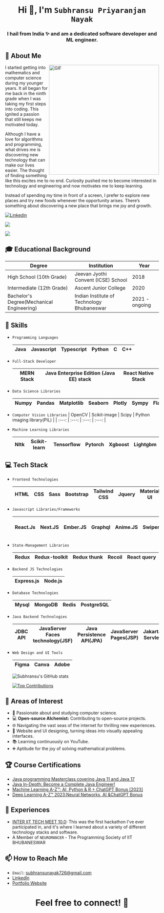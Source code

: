 <h1 align="center">Hi 👋, I'm <code>Subhransu Priyaranjan Nayak</code></h1>
<h3 align="center">I hail from India ✨ and am a dedicated software developer and ML engineer. </h3>


<h2>🧐 About Me</h2>

<div style="margin-left: 20px;">
    <img align="right" alt="GIF" src="https://github.com/Spidy20/spidy20/blob/main/demo.gif" width="360"/>
</div>

<p>I started getting into mathematics and computer science during my younger years. It all began for me back in the ninth grade when I was taking my first steps into coding. This ignited a passion that still keeps me motivated today.</p>

<p>Although I have a love for algorithms and programming, what drives me is discovering new technology that can make our lives easier. The thought of finding something like this excites me to no end. Curiosity pushed me to become interested in technology and engineering and now motivates me to keep learning.</p>

<p>Instead of spending my time in front of a screen, I prefer to explore new places and try new foods whenever the opportunity arises. There’s something about discovering a new place that brings me joy and growth.</p>

[![Linkedin](https://img.shields.io/badge/LinkedIn-0077B5?style=for-the-badge&logo=linkedin&logoColor=white)](https://www.linkedin.com/in/subhransu-p-nayak/)&nbsp; 

![](https://komarev.com/ghpvc/?username=NayakSubhransu&color=green)

![](https://komarev.com/ghpvc/?username=NayakSubhransu&style=flat-square&color=green)






## 🎓 Educational Background

| Degree                    | Institution                                   | Year          |
|---------------------------|----------------------------------------------|---------------|
| High School (10th Grade)  | Jeevan Jyothi Convent (ICSE) School    |  2018           |
| Intermediate (12th Grade) | Ascent Junior College                  |  2020            |
| Bachelor's Degree(Mechanical Engineering)         | Indian Institute of Technology Bhubaneswar   | 2021 - ongoing|

## 🔧 Skills

- `Programming Languages`
   
    | Java | Javascript | Typescript | Python | C | C++ | 
    | :---: | :---: | :---: | :---: | :---: | :---: | 
  
- `Full-Stack Developer`

   | MERN Stack | Java Enterprise Edition (Java EE) stack | React Native Stack | 
   | :---: | :---: | :---: |
  
- `Data Science Libraries`

   | Numpy | Pandas | Matplotlib | Seaborn | Plotly | Sympy | Flask | Statsmodel | Streamlit |
   | :---: | :---: | :---: | :---: | :---: | :---: | :---: | :---: | :---: |
   
- `Computer Vision Libraries`
   | OpenCV | Scikit-image | Scipy | Python imaging library(PIL) | 
   | :---: | :---: | :---: | :---: | 
  
- `Machine Learning Libraries`
  
   | Nltk | Scikit-learn | Tensorflow | Pytorch | Xgboost | Lightgbm | 
   | :---: | :---: | :---: | :---: | :---: | :---: |

    



## 💻 Tech Stack

- `Frontend Technologies`

   | HTML | CSS | Sass | Bootstrap | Tailwind CSS | Jquery | Material UI | Chakra UI
   | :---: | :---: | :---: | :---: | :---: | :---: | :---: | :---: | 
  
- `Javascript Libraries/Frameworks`

   | React.Js | Next.JS | Ember.JS | Graphql | Anime.JS | Swiper.JS | Leaflet | Eslint | Underscore.js | Lodash | Webpack | Chrome Dev Tools | WebAssembly |
   | :---: | :---: | :---: | :---: | :---: | :---: | :---: | :---: | :---: | :---: | :---: | :---: | :---: |
  
- `State-Management Libraries`

   | Redux | Redux-toolkit | Redux thunk | Recoil | React query | 
   | :---: | :---: | :---: | :---: | :---: | 
  
- `Backend JS Technologies`

   | Express.js | Node.js | 
   | :---: | :---: |
  
- `Database Technologies`

   | Mysql | MongoDB | Redis | PostgreSQL | 
   | :---: | :---: | :---: | :---: |
  
- `Java Backend Technologies`
  
   | JDBC API | JavaServer Faces technology(JSF) | Java Persistence API(JPA) | JavaServer Pages(JSP) | Jakarta Servlet | Applet | JavaMail | Java API for XML Processing | Java EE server | Apache Tomcat Server |
   | :---: | :---: | :---: | :---: | :---: | :---: | :---: | :---: | :---: | :---: | 

- `Web Design and UI Tools`

   | Figma | Canva | Adobe | 
   | :---: | :---: | :---: |


  ![Subhransu's GitHub stats](https://github-readme-stats.vercel.app/api?username=NayakSubhransu&show_icons=true&theme=dark)

  [![Top Contributions](https://github-readme-stats.vercel.app/api/top-langs/?username=NayakSubhransu&layout=compact&show_icons=true&theme=dark)](https://github.com/anuraghazra/github-readme-stats)
  
## 🌱 Areas of Interest

- 🚀 Passionate about and studying computer science.
- 💻 **Open-source Alchemist:** Contributing to open-source projects.
- 🌐 Navigating the vast seas of the internet for thrilling new experiences.
- 🎨 Website and UI designing, turning ideas into visually appealing interfaces.
- 📚 Learning continuously on YouTube.
- ➕ Aptitude for the joy of solving mathematical problems.


  

## 🏆 Course Certifications

- [Java programming Masterclass covering Java 11 and Java 17](https://drive.google.com/file/d/16ZFEBtMJHk6Weu8XVW7-L0k7HJD3nUxK/view?usp=sharing)
- [Java In-Depth: Become a Complete Java Engineer!](https://drive.google.com/file/d/12SH5TnUe1in4ykmuMXb3kn4-PGWdgDyG/view?usp=sharing)
- [Machine Learning A-Z™: AI, Python & R + ChatGPT Bonus [2023]](https://drive.google.com/file/d/1c1gn87jBX0uvSe-2GFx0N2j8amCexLo2/view?usp=sharing)
- [Deep Learning A-Z™ 2023:Neural Networks, AI &ChatGPT Bonus](https://drive.google.com/file/d/1PA6PjoYBLVx6uK3UZJ2l3QkueWgY5dM8/view?usp=sharing)

## 💼 Experiences

- [INTER IIT TECH MEET 10.0](https://drive.google.com/file/d/1EaAh0NhMKyq-5XM5L7PDq1qvw-X8HsDI/view?usp=sharing): This was the first hackathon I've ever participated in, and it's where I learned about a variety of different technology stacks and software.
- A Member of `NEUROMANCER` - The Programming Society of IIT BHUBANESWAR 


## 📫 How to Reach Me

- `Email`: subhransunayak726@gmail.com
- [LinkedIn](https://www.linkedin.com/in/subhransu-priyanjan-nayak-4a02a4225/)
- [Portfolio Website](Link)

<h1 align="center">Feel free to connect! 🚀</h1>


<!---
NayakSubhransu/NayakSubhransu is a ✨ special ✨ repository because its `README.md` (this file) appears on your GitHub profile.
You can click the Preview link to take a look at your changes.
--->


